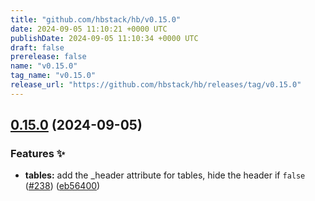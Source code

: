 ```yaml
---
title: "github.com/hbstack/hb/v0.15.0"
date: 2024-09-05 11:10:21 +0000 UTC
publishDate: 2024-09-05 11:10:34 +0000 UTC
draft: false
prerelease: false
name: "v0.15.0"
tag_name: "v0.15.0"
release_url: "https://github.com/hbstack/hb/releases/tag/v0.15.0"
---
```


## [0.15.0](https://github.com/hbstack/hb/compare/v0.14.0...v0.15.0) (2024-09-05)


### Features ✨

* **tables:** add the _header attribute for tables, hide the header if `false` ([#238](https://github.com/hbstack/hb/issues/238)) ([eb56400](https://github.com/hbstack/hb/commit/eb56400a29c8e56120f5b60ee13ad09ec23931dc))
